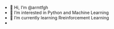 - 👋 Hi, I’m @armtfgh
- 👀 I’m interested in Python and Machine Learning 
- 🌱 I’m currently learning Rreinforcement Learning
- 

<!---
armtfgh/armtfgh is a ✨ special ✨ repository because its `README.md` (this file) appears on your GitHub profile.
You can click the Preview link to take a look at your changes.
--->
